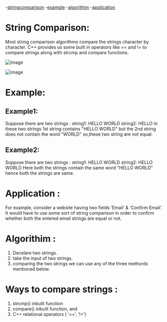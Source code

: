 <!-- Table of contents  -->
-[stringcomparison](#string-comparison)
-[example](#example)
-[algorithim](#algorithim)
-[application](#application)


# String Comparison:
Most string comparison algorithms compare the strings character by character. C++ provides us some built in operators like == and != to compare strings along with strcmp and compare functions.

![image](https://user-images.githubusercontent.com/100208233/162633708-61773b59-35ff-4290-bc66-0d370ed42645.png)

![image](https://user-images.githubusercontent.com/100208233/162752958-b3be8277-195f-4b86-8b38-950dfaf7a6e8.png)


# Example:

## Example1:
Suppose there are two strings :
string1: HELLO WORLD
string2: HELLO
in these two strings 1st string contains "HELLO WORLD" but the 2nd string does not contain the word "WORLD" so,these two string are not equal.

## Example2:
Suppose there are two strings :
string1: HELLO WORLD
string2: HELLO WORLD
Here both the strings contain the same word "HELLO WORLD" hence both the strings are same.  

# Application :
For example, consider a website having two fields ‘Email’ & ‘Confirm Email’. It would have to use some sort of string comparison in order to confirm whether both the entered email strings are equal or not.

# Algorithim :
1. Decelare two strings.
2. take the input of two strings.
3. comparing the two strings we can use any of the three methords mentioned below.

# Ways to compare strings :
1. strcmp() inbuilt function
2. compare() inbuilt function, and
3. C++ relational operators ( ‘==’, ‘!=’)
